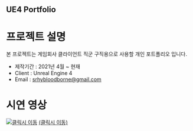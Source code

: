 ## UE4 Portfolio
# 프로젝트 설명
본 프로젝트는 게임회사 클라이언트 직군 구직용으로 사용할 개인 포트폴리오 입니다.
  - 제작기간 : 2021년 4월 ~ 현재
  - Client : Unreal Engine 4
  - Email : srhybloodborne@gmail.com

# 시연 영상

[![클릭시 이동](https://img.youtube.com/watch?v=yQ7s03Cm2_I.jpg)](https://https://www.youtube.com/watch?v=yQ7s03Cm2_I)
[(클릭시 이동)](https://https://www.youtube.com/watch?v=yQ7s03Cm2_I)
